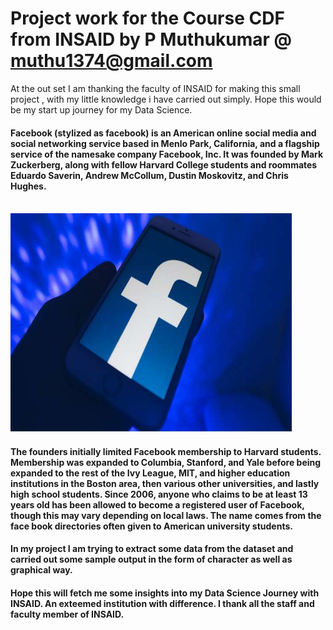 # Project work for the Course CDF from INSAID by P Muthukumar @ muthu1374@gmail.com
At the out set I am thanking the faculty of INSAID for making this small project , with my little knowledge i  have carried out simply. Hope this would be my start up journey for my Data Science.

#### Facebook (stylized as facebook) is an American online social media and social networking service based in Menlo Park, California, and a flagship service of the namesake company Facebook, Inc. It was founded by Mark Zuckerberg, along with fellow Harvard College students and roommates Eduardo Saverin, Andrew McCollum, Dustin Moskovitz, and Chris Hughes.
<br>
<img src="https://raw.githubusercontent.com/muthukumarpgtip/datascience/main/fb.jpg" width=450 height=350><br/>

#### The founders initially limited Facebook membership to Harvard students. Membership was expanded to Columbia, Stanford, and Yale before being expanded to the rest of the Ivy League, MIT, and higher education institutions in the Boston area, then various other universities, and lastly high school students. Since 2006, anyone who claims to be at least 13 years old has been allowed to become a registered user of Facebook, though this may vary depending on local laws. The name comes from the face book directories often given to American university students.

#### In my project I am trying to extract some data from the dataset and carried out some sample output in the form of character as well as graphical way.

#### Hope this will fetch me some insights into my Data Science Journey with INSAID. An exteemed institution with difference. I thank all the staff and faculty member of INSAID. 
